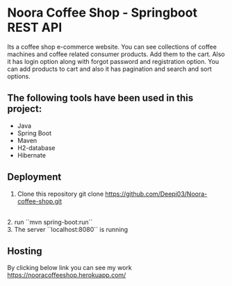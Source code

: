 # Noora Coffee Shop - Springboot REST API

Its a coffee shop e-commerce website. You can see collections of coffee machines and coffee related consumer products. Add them to the cart. Also it has login option along with
forgot password and registration option.
You can add products to cart and also it has pagination and search and sort options.

The following tools have been used in this project:
----------------------
- Java
- Spring Boot
- Maven
- H2-database
- Hibernate


Deployment
----
1. Clone this repository git clone https://github.com/Deepi03/Noora-coffee-shop.git
<br>
2. run ``mvn spring-boot:run``
<br>
3. The server ``localhost:8080`` is running

Hosting
---
By clicking below link you can see my work
<br>
https://nooracoffeeshop.herokuapp.com/

